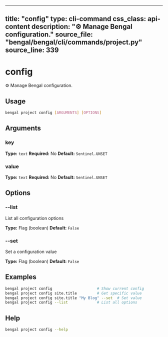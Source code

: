 
---
title: "config"
type: cli-command
css_class: api-content
description: "⚙️  Manage Bengal configuration."
source_file: "bengal/bengal/cli/commands/project.py"
source_line: 339
---

# config

⚙️  Manage Bengal configuration.


## Usage

```bash
bengal project config [ARGUMENTS] [OPTIONS]
```

## Arguments

### key

**Type:** `text`
**Required:** No
**Default:** `Sentinel.UNSET`

### value

**Type:** `text`
**Required:** No
**Default:** `Sentinel.UNSET`


## Options

### --list

List all configuration options

**Type:** Flag (boolean)
**Default:** `False`

### --set

Set a configuration value

**Type:** Flag (boolean)
**Default:** `False`



## Examples

```bash
bengal project config                    # Show current config
bengal project config site.title         # Get specific value
bengal project config site.title "My Blog" --set  # Set value
bengal project config --list             # List all options
```



## Help

```bash
bengal project config --help
```